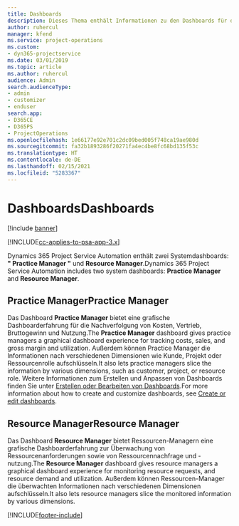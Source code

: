 ```yaml
---
title: Dashboards
description: Dieses Thema enthält Informationen zu den Dashboards für die Berichterstellung, die in Dynamics 365 Project Service Automation enthalten sind.
author: ruhercul
manager: kfend
ms.service: project-operations
ms.custom:
- dyn365-projectservice
ms.date: 03/01/2019
ms.topic: article
ms.author: ruhercul
audience: Admin
search.audienceType:
- admin
- customizer
- enduser
search.app:
- D365CE
- D365PS
- ProjectOperations
ms.openlocfilehash: 1e66177e92e701c2dc09bed005f748ca19ae980d
ms.sourcegitcommit: fa32b1893286f20271fa4ec4be8fc68bd135f53c
ms.translationtype: HT
ms.contentlocale: de-DE
ms.lasthandoff: 02/15/2021
ms.locfileid: "5283367"
---
```

# <a name="dashboards"></a><span data-ttu-id="22a70-103">Dashboards</span><span class="sxs-lookup"><span data-stu-id="22a70-103">Dashboards</span></span>

[!include [banner](../includes/psa-now-project-operations.md)]

[!INCLUDE[cc-applies-to-psa-app-3.x](../includes/cc-applies-to-psa-app-3x.md)]

<span data-ttu-id="22a70-104">Dynamics 365 Project Service Automation enthält zwei Systemdashboards: **" Practice Manager "** und **Resource Manager**.</span><span class="sxs-lookup"><span data-stu-id="22a70-104">Dynamics 365 Project Service Automation includes two system dashboards: **Practice Manager** and **Resource Manager**.</span></span>

## <a name="practice-manager"></a><span data-ttu-id="22a70-105">Practice Manager</span><span class="sxs-lookup"><span data-stu-id="22a70-105">Practice Manager</span></span> 

<span data-ttu-id="22a70-106">Das Dashboard **Practice Manager** bietet eine grafische Dashboarderfahrung für die Nachverfolgung von Kosten, Vertrieb, Bruttogewinn und Nutzung.</span><span class="sxs-lookup"><span data-stu-id="22a70-106">The **Practice Manager** dashboard gives practice managers a graphical dashboard experience for tracking costs, sales, and gross margin and utilization.</span></span> <span data-ttu-id="22a70-107">Außerdem können Practice Manager die Informationen nach verschiedenen Dimensionen wie Kunde, Projekt oder Ressourcenrolle aufschlüsseln.</span><span class="sxs-lookup"><span data-stu-id="22a70-107">It also lets practice managers slice the information by various dimensions, such as customer, project, or resource role.</span></span> <span data-ttu-id="22a70-108">Weitere Informationen zum Erstellen und Anpassen von Dashboards finden Sie unter [Erstellen oder Bearbeiten von Dashboards](https://docs.microsoft.com/dynamics365/customerengagement/on-premises/customize/create-edit-dashboards).</span><span class="sxs-lookup"><span data-stu-id="22a70-108">For more information about how to create and customize dashboards, see [Create or edit dashboards](https://docs.microsoft.com/dynamics365/customerengagement/on-premises/customize/create-edit-dashboards).</span></span>

## <a name="resource-manager"></a><span data-ttu-id="22a70-109">Resource Manager</span><span class="sxs-lookup"><span data-stu-id="22a70-109">Resource Manager</span></span> 

<span data-ttu-id="22a70-110">Das Dashboard **Resource Manager** bietet Ressourcen-Managern eine grafische Dashboarderfahrung zur Überwachung von Ressourcenanforderungen sowie von Ressourcennachfrage und -nutzung.</span><span class="sxs-lookup"><span data-stu-id="22a70-110">The **Resource Manager** dashboard gives resource managers a graphical dashboard experience for monitoring resource requests, and resource demand and utilization.</span></span> <span data-ttu-id="22a70-111">Außerdem können Ressourcen-Manager die überwachten Informationen nach verschiedenen Dimensionen aufschlüsseln.</span><span class="sxs-lookup"><span data-stu-id="22a70-111">It also lets resource managers slice the monitored information by various dimensions.</span></span>


[!INCLUDE[footer-include](../includes/footer-banner.md)]